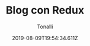 ---
title: 'Blog con Redux'
date: 2019-08-09T19:54:34.611Z
description: 'Es un proyecto de un curso en Platzi donde reforce mis conocimientos de la implementación de Redux con React, aún me falta darle mi toque personal.'
author: 'Tonalli'
twitterUser: 'TuentyFaiv'
banner: ./cover.png
color: '#5DA99F'
url: 'https://blog-redux-tf.vercel.app/'
---